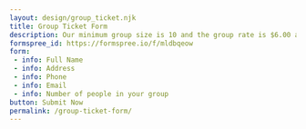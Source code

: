 ```yaml
---
layout: design/group_ticket.njk
title: Group Ticket Form
description: Our minimum group size is 10 and the group rate is $6.00 a person.
formspree_id: https://formspree.io/f/mldbqeow
form: 
 - info: Full Name
 - info: Address
 - info: Phone
 - info: Email
 - info: Number of people in your group
button: Submit Now
permalink: /group-ticket-form/
---
```

